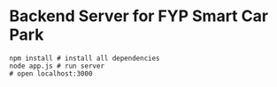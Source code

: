 # Backend Server for FYP Smart Car Park

    npm install # install all dependencies
    node app.js # run server
    # open localhost:3000